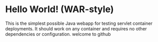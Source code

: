 Hello World! (WAR-style)
===============

This is the simplest possible Java webapp for testing servlet container deployments.  It should work on any container and requires no other dependencies or configuration.
welcome to github
